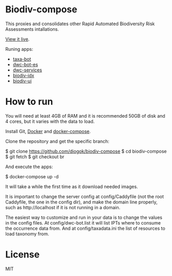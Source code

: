 # Biodiv-compose

This proxies and consolidates other Rapid Automated Biodiversity Risk Assessments intallations.

[View it live](http://br.biodiversity.cloud/).

Runing apps:

- [taxa-bot](http://github.com/diogok/taxa-bot)
- [dwc-bot-es](http://github.com/diogok/dwc-bot-es)
- [dwc-services](http://github.com/diogok/dwc-services)
- [biodiv-idx](http://github.com/diogok/biodiv-idx)
- [biodiv-ui](http://github.com/diogok/biodiv-ui)

# How to run

You will need at least 4GB of RAM and it is recommended 50GB of disk and 4 cores, but it varies with the data to load.

Install Git, [Docker](https://docs.docker.com/v1.8/installation/ubuntulinux/) and [docker-compose](https://docs.docker.com/compose/install/).

Clone the repository and get the specific branch: 

  $ git clone https://github.com/diogok/biodiv-compose
  $ cd biodiv-compose
  $ git fetch 
  $ git checkout br

And execute the apps:

  $ docker-compose up -d

It will take a while the first time as it download needed images.

It is important to change the server config at config/Caddyfile (not the root Caddyfile, the one in the config dir), and make the domain line properly, such as http://localhost if it is not running in a domain.

The easiest way to customize and run in your data is to change the values in the config files. At config/dwc-bot.list it will list IPTs where to consume the occurrence data from. And at config/taxadata.ini the list of resources to load taxonomy from.

# License

MIT


